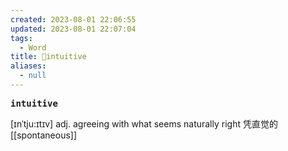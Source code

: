 ```yaml
---
created: 2023-08-01 22:06:55
updated: 2023-08-01 22:07:04
tags:
  - Word
title: 📖intuitive
aliases:
  - null
---
```


<pre><strong>intuitive</strong></pre>
[ɪnˈtju:ɪtɪv]
adj. agreeing with what seems naturally right 凭直觉的
[[spontaneous]]
